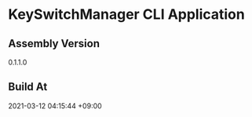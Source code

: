 KeySwitchManager CLI Application
==============================

## Assembly Version

0.1.1.0

## Build At

2021-03-12 04:15:44 +09:00
